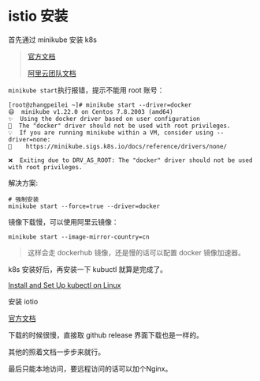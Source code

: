 # istio 安装



 首先通过 minikube 安装 k8s

> [官方文档](https://minikube.sigs.k8s.io/docs/start/)
>
> [阿里云团队文档](https://github.com/AliyunContainerService/minikube/wiki)



`minikube start`执行报错，提示不能用 root 账号：

```shell
[root@zhangpeilei ~]# minikube start --driver=docker
😄  minikube v1.22.0 on Centos 7.8.2003 (amd64)
✨  Using the docker driver based on user configuration
🛑  The "docker" driver should not be used with root privileges.
💡  If you are running minikube within a VM, consider using --driver=none:
📘    https://minikube.sigs.k8s.io/docs/reference/drivers/none/

❌  Exiting due to DRV_AS_ROOT: The "docker" driver should not be used with root privileges.

```

解决方案:

```shell
# 强制安装
minikube start --force=true --driver=docker
```



镜像下载慢，可以使用阿里云镜像：

```shell
minikube start --image-mirror-country=cn
```

> 这样会走 dockerhub 镜像，还是慢的话可以配置 docker 镜像加速器。



k8s 安装好后，再安装一下 kubuctl 就算是完成了。

[Install and Set Up kubectl on Linux](https://kubernetes.io/docs/tasks/tools/install-kubectl-linux/)





安装 iotio

[官方文档](https://istio.io/latest/zh/docs/setup/getting-started/)

下载的时候很慢，直接取 github release 界面下载也是一样的。

其他的照着文档一步步来就行。

最后只能本地访问，要远程访问的话可以加个Nginx。

